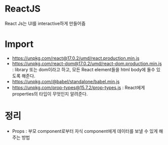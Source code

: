 # ReactJS
React Js는 UI를 interactive하게 만들어줌


# Import
* https://unpkg.com/react@17.0.2/umd/react.production.min.js
* https://unpkg.com/react-dom@17.0.2/umd/react-dom.production.min.js : library 또는 dom이라고 하고, 모든 React element들을 html body에 둘수 있도록 해준다.
* https://unpkg.com/@babel/standalone/babel.min.js
* https://unpkg.com/prop-types@15.7.2/prop-types.js : React에게 properties의 타입이 무엇인지 알려준다.

# 정리
* Props : 부모 component로부터 자식 component에게 데이터를 보낼 수 있게 해주는 방법